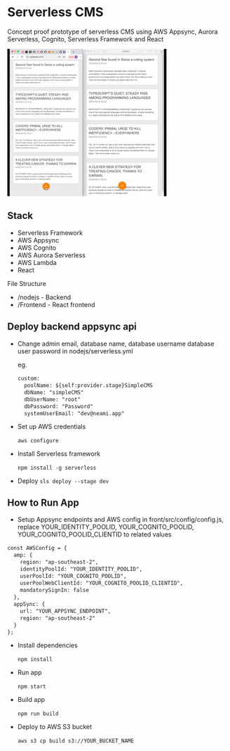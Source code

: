 # Serverless CMS

Concept proof prototype of serverless CMS using AWS Appsync, Aurora Serverless, Cognito, Serverless Framework and React

![Alt text](preview.gif?raw=true "Demo")

## Stack

- Serverless Framework
- AWS Appsync
- AWS Cognito
- AWS Aurora Serverless
- AWS Lambda
- React

File Structure

- /nodejs - Backend
- /Frontend - React frontend

## Deploy backend appsync api

- Change admin email, database name, database username database user password in nodejs/serverless.yml

  eg.

  ``` 
  custom:
    poolName: ${self:provider.stage}SimpleCMS
    dbName: "simpleCMS"
    dbUserName: "root"
    dbPassword: "Password"
    systemUserEmail: "dev@neami.app"

  ```
- Set up AWS credentials

  ```aws configure```

- Install Serverless framework

  ```npm install -g serverless```

- Deploy
  ```sls deploy --stage dev```

## How to Run App

- Setup Appsync endpoints and AWS config in front/src/config/config.js, replace YOUR_IDENTITY_POOLID, YOUR_COGNITO_POOLID, YOUR_COGNITO_POOLID_CLIENTID to related values

```
const AWSConfig = {
  amp: {
    region: "ap-southeast-2",
    identityPoolId: "YOUR_IDENTITY_POOLID",
    userPoolId: "YOUR_COGNITO_POOLID",
    userPoolWebClientId: "YOUR_COGNITO_POOLID_CLIENTID",
    mandatorySignIn: false
  },
  appSync: {
    url: "YOUR_APPSYNC_ENDPOINT",
    region: "ap-southeast-2"
  }
};
```

- Install dependencies

  ```npm install```

- Run app

  ```npm start```

- Build app

  ```npm run build```

- Deploy to AWS S3 bucket

  ```aws s3 cp build s3://YOUR_BUCKET_NAME```
